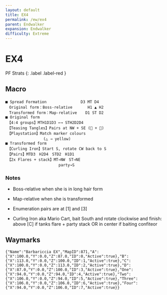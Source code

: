 ```yaml
---
layout: default
title: EX4
permalink: /ew/ex4
parent: Endwalker
expansion: Endwalker
difficulty: Extreme
---
```


# EX4

PF Strats 
{: .label .label-red }

## Macro

```
■ Spread Formation　　　　　　　　　D3 MT D4　　
　Original form：Boss-relative　　　　H1 ▲ H2 　　
　Transformed form：Map-relative　  D1 ST D2
■ Original form
　【4:4 groups】MTH1D1D3 ←→ STH2D2D4
　【Teasing Tangles】Pairs at NW + SE ( + )
　【Playstation】Match marker colours
　　　　　　　　　　(△ → yellow)
■ Transformed form
　【Curling Iron】Start S, rotate CW back to S
　【Pairs】MTD3　H2D4　STD2　H1D1
　【2x Flares + stack】MT→NW　ST→NE
　　　　　　　　　　　　　　party→S
```

### Notes
- Boss-relative when she is in long hair form
- Map-relative when she is transformed

- Enumeration pairs are at [1] and [3]

- Curling Iron aka Mario Cart, bait South  and rotate clockwise and finish:
    above [C] if tanks flare + party stack
    OR 
    in center if baiting confiteor

## Waymarks

```
{"Name":"Barbariccia EX","MapID":871,"A":{"X":100.0,"Y":0.0,"Z":87.0,"ID":0,"Active":true},"B":{"X":113.0,"Y":0.0,"Z":100.0,"ID":1,"Active":true},"C":{"X":100.0,"Y":0.0,"Z":113.0,"ID":2,"Active":true},"D":{"X":87.0,"Y":0.0,"Z":100.0,"ID":3,"Active":true},"One":{"X":94.0,"Y":0.0,"Z":94.0,"ID":4,"Active":true},"Two":{"X":106.0,"Y":0.0,"Z":94.0,"ID":5,"Active":true},"Three":{"X":106.0,"Y":0.0,"Z":106.0,"ID":6,"Active":true},"Four":{"X":94.0,"Y":0.0,"Z":106.0,"ID":7,"Active":true}}
```